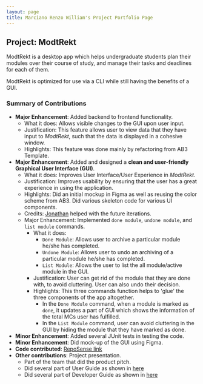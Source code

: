 ```yaml
---
layout: page
title: Marciano Renzo William's Project Portfolio Page
---
```


## Project: ModtRekt

ModtRekt is a desktop app which helps undergraduate students plan their modules over their course
of study, and manage their tasks and deadlines for each of them.

ModtRekt is optimized for use via a CLI while still having the benefits of a GUI.

### Summary of Contributions

* **Major Enhancement**: Added backend to frontend functionality.
  * What it does: Allows visible changes to the GUI upon user input.
  * Justification: This feature allows user to view data that they have input to _ModtRekt_, such that the data is displayed in a cohesive window.
  * Highlights: This feature was done mainly by refactoring from AB3 Template.
* **Major Enhancement**: Added and designed a **clean and user-friendly Graphical User Interface (GUI)**.
  * What it does: Improves User Interface/User Experience in _ModtRekt_.
  * Justification: Improves usability by ensuring that the user has a great experience in using the application.
  * Highlights: Did an initial mockup in Figma as well as reusing the color scheme from AB3. Did various skeleton code for various UI components.
  * Credits: [Jonathan](https://github.com/jontmy) helped with the future iterations.
  * Major Enhancement: Implemented `done module`, `undone module`, and `list module` commands.
    * What it does:
      * `Done Module`: Allows user to archive a particular module he/she has completed.
      * `Undone Module`: Allows user to undo an archiving of a particular module he/she has completed.
      * `List Module`: Allows the user to list the all module/active module in the GUI.
    * Justification: User can get rid of the module that they are done with, to avoid cluttering. User can also undo their decision.
    * Highlights: This three commands function helps to 'glue' the three components of the app altogether.
      * In the `Done Module` command, when a module is marked as `done`, it updates a part of GUI which shows the information of the total MCs user has fulfilled.
      * In the `List Module` command, user can avoid cluttering in the GUI by hiding the module that they have marked as done.
* **Minor Enhancement**: Added several JUnit tests in testing the code.
* **Minor Enhancement**: Did mock-up of the GUI using Figma.
* **Code contributed**: [RepoSense link](https://nus-cs2103-ay2223s1.github.io/tp-dashboard/?search=midnightfeverrr&breakdown=true&sort=groupTitle&sortWithin=title&timeframe=commit&mergegroup=&groupSelect=groupByRepos&checkedFileTypes=docs~functional-code~test-code~other)
* **Other contributions**: Project presentation.
  * Part of the team that did the product pitch.
  * Did several part of User Guide as shown in [here](https://ay2223s1-cs2103t-w10-4.github.io/tp/UserGuide.html)
  * Did several part of Developer Guide as shown in [here](https://ay2223s1-cs2103t-w10-4.github.io/tp/DeveloperGuide.html)
